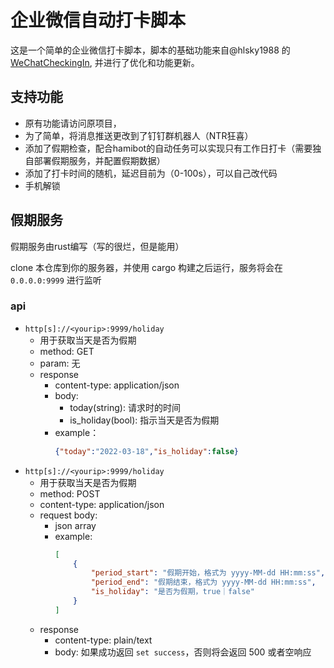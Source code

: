 # 企业微信自动打卡脚本

这是一个简单的企业微信打卡脚本，脚本的基础功能来自@hlsky1988 的 [WeChatCheckingIn](https://github.com/hlsky1988/WeChatCheckingIn), 并进行了优化和功能更新。

## 支持功能

- 原有功能请访问原项目，
- 为了简单，将消息推送更改到了钉钉群机器人（NTR狂喜）
- 添加了假期检查，配合hamibot的自动任务可以实现只有工作日打卡（需要独自部署假期服务，并配置假期数据）
- 添加了打卡时间的随机，延迟目前为（0-100s），可以自己改代码
- 手机解锁

## 假期服务

假期服务由rust编写（写的很烂，但是能用）

clone 本仓库到你的服务器，并使用 cargo 构建之后运行，服务将会在 `0.0.0.0:9999` 进行监听

### api

- `http[s]://<yourip>:9999/holiday`
  - 用于获取当天是否为假期
  - method: GET
  - param: 无
  - response
    - content-type: application/json
    - body:
      - today(string): 请求时的时间
      - is_holiday(bool): 指示当天是否为假期
    - example：
      ```json
      {"today":"2022-03-18","is_holiday":false}
      ```
- `http[s]://<yourip>:9999/holiday`
  - 用于获取当天是否为假期
  - method: POST
  - content-type: application/json
  - request body:
    - json array
    - example:
      ```json
      [
          {
              "period_start": "假期开始，格式为 yyyy-MM-dd HH:mm:ss",
              "period_end": "假期结束，格式为 yyyy-MM-dd HH:mm:ss",
              "is_holiday": "是否为假期，true｜false"
          }
      ]
      ```
  - response
    - content-type: plain/text
    - body: 如果成功返回 `set success`，否则将会返回 500 或者空响应
